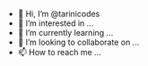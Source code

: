 - 👋 Hi, I’m @tarinicodes
- 👀 I’m interested in ...
- 🌱 I’m currently learning ...
- 💞️ I’m looking to collaborate on ...
- 📫 How to reach me ...

<!---
tarinicodes/tarinicodes is a ✨ special ✨ repository because its `README.md` (this file) appears on your GitHub profile.
You can click the Preview link to take a look at your changes.
--->
